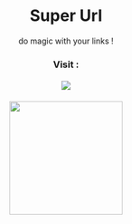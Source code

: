 <h1 align="center">
Super Url
</h1>

<p align="center">
do magic with your links !
</p>

<h3 align="center">
Visit : <a href='http://anasdew.pythonanywhere.com/' target='_blank'>
</h3>

<h4 align="center">
  <image src='https://github.com/Anas-Dew/url-shortner/blob/main/files/Screenshot0.png'>
</h4>
  
<h4 align="center">
  <image src='https://github.com/Anas-Dew/url-shortner/blob/main/files/mobile.jpg' width="200">
</h4>
